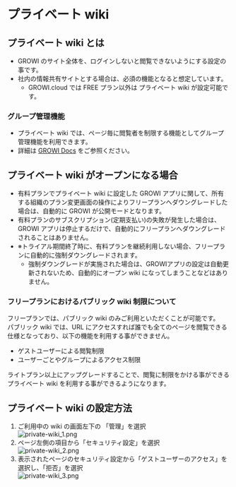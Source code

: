# プライベート wiki
## プライベート wiki とは
- GROWI のサイト全体を、ログインしないと閲覧できないようにする設定の事です。  
- 社内の情報共有サイトとする場合は、必須の機能となると想定しています。
    - GROWI.cloud では FREE プラン以外は プライベート wiki が設定可能です。

### グループ管理機能
- プライベート wiki では、ページ毎に閲覧者を制限する機能としてグループ管理機能を利用できます。
- 詳細は [GROWI Docs](https://docs.growi.org/ja/admin-guide/management-cookbook/group.html) をご参照ください。

## プライベート wiki がオープンになる場合
- 有料プランでプライベート wiki に設定した GROWI アプリに関して、所有する組織のプラン変更画面の操作によりフリープランへダウングレードした場合は、自動的に GROWI が公開モードとなります。
- 有料プランのサブスクリプション(定期支払い)の失敗が発生した場合は、GROWI アプリは停止するだけで、自動的にフリープランへダウングレードされることはありません。
- ※トライアル期間終了時に、有料プランを継続利用しない場合、フリープランに自動的に強制ダウングレードされます。
    - 強制ダウングレードが実施された場合は、GROWIアプリの設定は自動更新されないため、自動的にオープン wiki になってしまうことなどはありません。

### フリープランにおけるパブリック wiki 制限について
フリープランでは、パブリック wiki のみご利用といただくことが可能です。  
パブリック wiki では、URL にアクセスすれば誰でも全てのページを閲覧できる仕様となっており、以下の機能を利用する事ができません。

 - ゲストユーザーによる閲覧制限
 - ユーザーごとやグループによるアクセス制限

ライトプラン以上にアップグレードすることで、閲覧に制限をかける事ができるプライベート wiki を利用する事ができるようになります。  

## プライベート wiki の設定方法
1. ご利用中の wiki の画面左下の 「管理」を選択  
![private-wiki_1.png](/assets/images/ja/private-wiki_1.png)
2. ページ左側の項目から「セキュリティ設定」を選択  
![private-wiki_2.png](/assets/images/ja/private-wiki_2.png)
3. 表示されたページのセキュリティ設定から「ゲストユーザーのアクセス」を選択し、「拒否」を選択  
![private-wiki_3.png](/assets/images/ja/private-wiki_3.png)    


